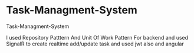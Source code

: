 # Task-Managment-System
Task-Managment-System 

 I used Repository Patttern And Unit Of Work Pattern For backend
and used SignalR to create realtime add/update task
and used jwt also
and angular 
